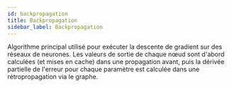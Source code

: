 ```yaml
---
id: backpropagation
title: Backpropagation
sidebar_label: Backpropagation
---
```

Algorithme principal utilisé pour exécuter la descente de gradient sur des réseaux de neurones. Les valeurs de sortie de chaque nœud sont d'abord calculées (et mises en cache) dans une propagation avant, puis la dérivée partielle de l'erreur pour chaque paramètre est calculée dans une rétropropagation via le graphe.


